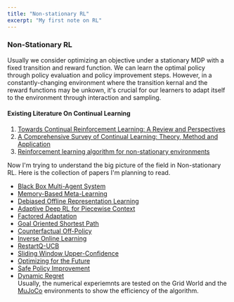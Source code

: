 ```yaml
---
title: "Non-stationary RL"
excerpt: "My first note on RL"
---
```


### Non-Stationary RL    
Usually we consider optimizing an objective under a stationary MDP with a fixed transition and reward function. We can learn the optimal policy through policy evaluation and policy improvement steps. However, in a constantly-changing environment where the transition kernal and the reward functions may be unkown, it's crucial for our learners to adapt itself to the environment through interaction and sampling.   

#### Existing Literature On Continual Learning
1. [Towards Continual Reinforcement Learning: A Review and Perspectives](https://jair.org/index.php/jair/article/view/13673)
2. [A Comprehensive Survey of Continual Learning: Theory, Method and Application](https://ieeexplore.ieee.org/stamp/stamp.jsp?tp=&arnumber=10444954)
3. [Reinforcement learning algorithm for non-stationary environments](https://link.springer.com/article/10.1007/s10489-020-01758-5)

Now I'm trying to understand the big picture of the field in Non-stationary RL. Here is the collection of papers I'm planning to read.   

- [Black Box Multi-Agent System](https://iclr.cc/virtual/2024/poster/18862)
- [Memory-Based Meta-Learning](https://icml.cc/virtual/2023/poster/23662)
- [Debiased Offline Representation Learning](https://icml.cc/virtual/2024/poster/34708)
- [Adaptive Deep RL for Piecewise Context](https://neurips.cc/virtual/2022/poster/53528)
- [Factored Adaptation](https://neurips.cc/virtual/2022/poster/55118)
- [Goal Oriented Shortest Path](https://neurips.cc/virtual/2022/poster/53545)
- [Counterfactual Off-Policy](https://neurips.cc/virtual/2022/poster/54093)
- [Inverse Online Learning](https://iclr.cc/virtual/2022/poster/7211)
- [RestartQ-UCB](https://icml.cc/virtual/2021/poster/8427)
- [Sliding Window Upper-Confidence](https://icml.cc/virtual/2020/poster/5829)
- [Optimizing for the Future](https://icml.cc/virtual/2020/poster/6316)
- [Safe Policy Improvement ](https://neurips.cc/virtual/2020/poster/17861)
- [Dynamic Regret](https://neurips.cc/virtual/2020/poster/18121)  
Usually, the numerical experiemnts are tested on the Grid World and the [MuJoCo](https://ieeexplore.ieee.org/document/6386109) environments to show the efficiency of the algorithm.


